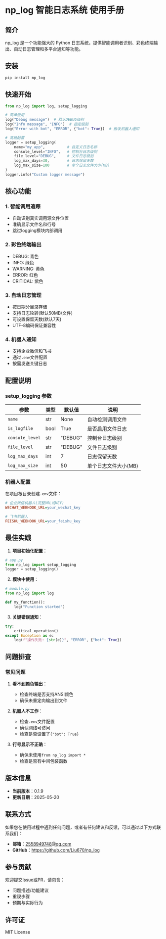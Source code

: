 # np_log 智能日志系统 使用手册

## 简介

np_log 是一个功能强大的 Python 日志系统，提供智能调用者识别、彩色终端输出、自动日志管理和多平台通知等功能。

## 安装

```bash
pip install np_log
```

## 快速开始

```python
from np_log import log, setup_logging

# 简单使用
log("Debug message")  # 默认DEBUG级别
log("Info message", "INFO")  # 指定级别
log("Error with bot", "ERROR", {"bot": True})  # 触发机器人通知

# 高级配置
logger = setup_logging(
    name="my_app",          # 自定义日志名称
    console_level="INFO",   # 控制台日志级别
    file_level="DEBUG",     # 文件日志级别
    log_max_days=30,        # 日志保留天数
    log_max_size=100        # 单个日志文件大小(MB)
)
logger.info("Custom logger message")
```

## 核心功能

### 1. 智能调用追踪
- 自动识别真实调用源文件位置
- 准确显示文件名和行号
- 跳过logging模块内部调用

### 2. 彩色终端输出
- DEBUG: 青色
- INFO: 绿色  
- WARNING: 黄色
- ERROR: 红色
- CRITICAL: 紫色

### 3. 自动日志管理
- 按日期分目录存储
- 支持日志轮转(默认50MB/文件)
- 可设置保留天数(默认7天)
- UTF-8编码保证兼容性

### 4. 机器人通知
- 支持企业微信和飞书
- 通过`.env`文件配置
- 按需发送关键日志

## 配置说明

### setup_logging 参数

| 参数 | 类型 | 默认值 | 说明 |
|------|------|--------|------|
| `name` | str | None | 自动检测调用文件 |
| `is_logfile` | bool | True | 是否启用文件日志 |
| `console_level` | str | "DEBUG" | 控制台日志级别 |
| `file_level` | str | "DEBUG" | 文件日志级别 |
| `log_max_days` | int | 7 | 日志保留天数 |
| `log_max_size` | int | 50 | 单个日志文件大小(MB) |

### 机器人配置

在项目根目录创建`.env`文件：

```ini
# 企业微信机器人(完整URL或KEY)
WECHAT_WEBHOOK_URL=your_wechat_key

# 飞书机器人 
FEISHU_WEBHOOK_URL=your_feishu_key
```

## 最佳实践

1. **项目初始化配置**：
```python
# app.py
from np_log import setup_logging
logger = setup_logging()
```

2. **模块中使用**：
```python
# module.py
from np_log import log

def my_function():
    log("Function started")
```

3. **关键错误通知**：
```python
try:
    critical_operation()
except Exception as e:
    log(f"操作失败: {str(e)}", "ERROR", {"bot": True})
```

## 问题排查

### 常见问题

1. **看不到颜色输出**：
   - 检查终端是否支持ANSI颜色
   - 确保未重定向输出到文件

2. **机器人不工作**：
   - 检查`.env`文件配置
   - 确认网络可访问
   - 检查是否设置了`{"bot": True}`

3. **行号显示不正确**：
   - 确保未使用`from np_log import *`
   - 检查是否有中间包装函数

## 版本信息

- **当前版本**：0.1.9
- **更新日期**：2025-05-20

## 联系方式

如果您在使用过程中遇到任何问题，或者有任何建议和反馈，可以通过以下方式联系我们：

- **邮箱**：2558949748@qq.com
- **GitHub**：https://github.com/Liu670/np_log

## 参与贡献

欢迎提交Issue或PR，请包含：
- 问题描述/功能建议
- 重现步骤
- 预期与实际行为

## 许可证

MIT License